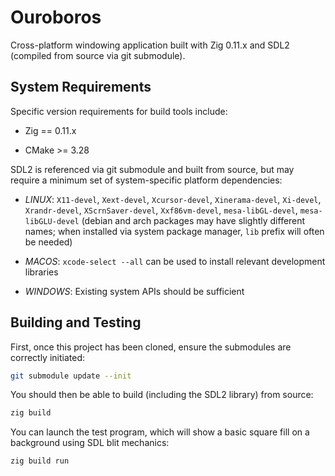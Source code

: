 # Ouroboros

Cross-platform windowing application built with Zig 0.11.x and SDL2 (compiled from source via git submodule).

## System Requirements

Specific version requirements for build tools include:

* Zig == 0.11.x

* CMake >= 3.28

SDL2 is referenced via git submodule and built from source, but may require a minimum set of system-specific platform dependencies:

* *LINUX*: `X11-devel`, `Xext-devel`, `Xcursor-devel`, `Xinerama-devel`, `Xi-devel`, `Xrandr-devel`, `XScrnSaver-devel`, `Xxf86vm-devel`, `mesa-libGL-devel`, `mesa-libGLU-devel` (debian and arch packages may have slightly different names; when installed via system package manager, `lib` prefix will often be needed)

* *MACOS*: `xcode-select --all` can be used to install relevant development libraries

* *WINDOWS*: Existing system APIs should be sufficient

## Building and Testing

First, once this project has been cloned, ensure the submodules are correctly initiated:

```bash
git submodule update --init
```

You should then be able to build (including the SDL2 library) from source:

```bash
zig build
```

You can launch the test program, which will show a basic square fill on a background using SDL blit mechanics:

```bash
zig build run
```
